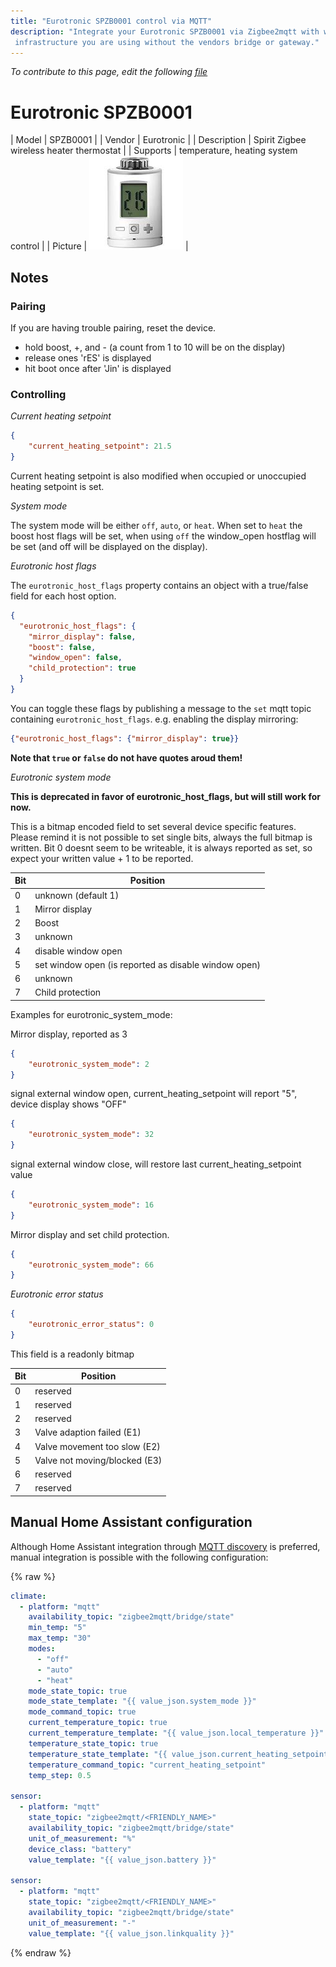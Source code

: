 ```yaml
---
title: "Eurotronic SPZB0001 control via MQTT"
description: "Integrate your Eurotronic SPZB0001 via Zigbee2mqtt with whatever smart home
 infrastructure you are using without the vendors bridge or gateway."
---
```


*To contribute to this page, edit the following
[file](https://github.com/Koenkk/zigbee2mqtt.io/blob/master/docs/devices/SPZB0001.md)*

# Eurotronic SPZB0001

| Model | SPZB0001  |
| Vendor  | Eurotronic  |
| Description | Spirit Zigbee wireless heater thermostat |
| Supports | temperature, heating system control |
| Picture | ![Eurotronic SPZB0001](../images/devices/SPZB0001.jpg) |

## Notes


### Pairing
If you are having trouble pairing, reset the device.
- hold boost, +, and - (a count from 1 to 10 will be on the display)
- release ones 'rES' is displayed
- hit boot once after 'Jin' is displayed

### Controlling
*Current heating setpoint*
```json
{
    "current_heating_setpoint": 21.5
}
```
Current heating setpoint is also modified when occupied or unoccupied heating setpoint is set.

*System mode*

The system mode will be either `off`, `auto`, or `heat`. When set to `heat` the boost host flags will be set, when using `off` the window_open hostflag will be set (and off will be displayed on the display).

*Eurotronic host flags*

The `eurotronic_host_flags` property contains an object with a true/false field for each host option.

```json
{
  "eurotronic_host_flags": {
    "mirror_display": false,
    "boost": false,
    "window_open": false,
    "child_protection": true
  }
}
```

You can toggle these flags by publishing a message to the `set` mqtt topic containing `eurotronic_host_flags`. e.g. enabling the display mirroring:
```json
{"eurotronic_host_flags": {"mirror_display": true}}
```

**Note that `true` or `false` do not have quotes aroud them!**

*Eurotronic system mode*

**This is deprecated in favor of eurotronic_host_flags, but will still work for now.**

This is a bitmap encoded field to set several device specific features. Please remind it is not possible to set single bits, always the full bitmap is written. Bit 0 doesnt seem to be writeable, it is always reported as set, so expect your written value + 1 to be reported.

Bit | Position
--- | --------
0 | unknown (default 1)
1 | Mirror display
2 | Boost
3 | unknown
4 | disable window open
5 | set window open (is reported as disable window open)
6 | unknown
7 | Child protection

Examples for eurotronic_system_mode:

Mirror display, reported as 3
```json
{
    "eurotronic_system_mode": 2
}
```
signal external window open, current_heating_setpoint will report "5", device display shows "OFF"
```json
{
    "eurotronic_system_mode": 32
}
```
signal external window close, will restore last current_heating_setpoint value
```json
{
    "eurotronic_system_mode": 16
}
```
Mirror display and set child protection.
```json
{
    "eurotronic_system_mode": 66
}
```

*Eurotronic error status*
```json
{
    "eurotronic_error_status": 0
}
```
This field is a readonly bitmap

Bit | Position
--- | --------
0 | reserved
1 | reserved
2 | reserved
3 | Valve adaption failed (E1)
4 | Valve movement too slow (E2)
5 | Valve not moving/blocked (E3)
6 | reserved
7 | reserved


## Manual Home Assistant configuration
Although Home Assistant integration through [MQTT discovery](../integration/home_assistant) is preferred,
manual integration is possible with the following configuration:


{% raw %}
```yaml
climate:
  - platform: "mqtt"
    availability_topic: "zigbee2mqtt/bridge/state"
    min_temp: "5"
    max_temp: "30"
    modes: 
      - "off"
      - "auto"
      - "heat"
    mode_state_topic: true
    mode_state_template: "{{ value_json.system_mode }}"
    mode_command_topic: true
    current_temperature_topic: true
    current_temperature_template: "{{ value_json.local_temperature }}"
    temperature_state_topic: true
    temperature_state_template: "{{ value_json.current_heating_setpoint }}"
    temperature_command_topic: "current_heating_setpoint"
    temp_step: 0.5

sensor:
  - platform: "mqtt"
    state_topic: "zigbee2mqtt/<FRIENDLY_NAME>"
    availability_topic: "zigbee2mqtt/bridge/state"
    unit_of_measurement: "%"
    device_class: "battery"
    value_template: "{{ value_json.battery }}"

sensor:
  - platform: "mqtt"
    state_topic: "zigbee2mqtt/<FRIENDLY_NAME>"
    availability_topic: "zigbee2mqtt/bridge/state"
    unit_of_measurement: "-"
    value_template: "{{ value_json.linkquality }}"
```
{% endraw %}


